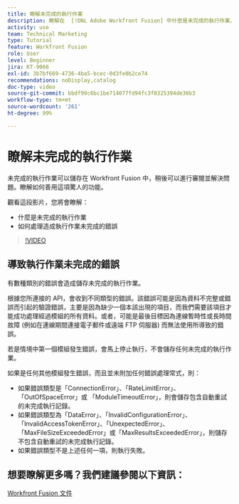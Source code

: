 ```yaml
---
title: 瞭解未完成的執行作業
description: 瞭解在  [!DNL Adobe Workfront Fusion] 中什麼是未完成的執行作業，以及如何處理造成執行作業未完成的錯誤。
activity: use
team: Technical Marketing
type: Tutorial
feature: Workfront Fusion
role: User
level: Beginner
jira: KT-9066
exl-id: 3b7bf669-4736-4ba5-bcec-0d3fe0b2ce74
recommendations: noDisplay,catalog
doc-type: video
source-git-commit: bbdf99c6bc1be714077fd94fc3f8325394de36b3
workflow-type: tm+mt
source-wordcount: '261'
ht-degree: 99%

---
```


# 瞭解未完成的執行作業

未完成的執行作業可以儲存在 Workfront Fusion 中，稍後可以進行審閱並解決問題。瞭解如何善用這項驚人的功能。

觀看這段影片，您將會瞭解：

* 什麼是未完成的執行作業
* 如何處理造成執行作業未完成的錯誤

>[!VIDEO](https://video.tv.adobe.com/v/335307/?quality=12&learn=on&enablevpops=1)

## 導致執行作業未完成的錯誤

有數種類別的錯誤會造成儲存未完成的執行作業。

根據您所連接的 API，會收到不同類型的錯誤。該錯誤可能是因為資料不完整或錯誤而引起的驗證錯誤，主要是因為缺少一個本該出現的項目，而我們需要該項目才能成功處理經過模組的所有資料。或者，可能是最後目標因為連線暫時性或長時間故障 (例如在連線期間連接電子郵件或遠端 FTP 伺服器) 而無法使用所導致的錯誤。

若是情境中第一個模組發生錯誤，會馬上停止執行，不會儲存任何未完成的執行作業。

如果是任何其他模組發生錯誤，而且並未附加任何錯誤處理常式，則：

* 如果錯誤類型是「ConnectionError」、「RateLimitError」、「OutOfSpaceError」或 「ModuleTimeoutError」，則會儲存包含自動重試的未完成執行記錄。
* 如果錯誤類型為「DataError」、「InvalidConfigurationError」、「InvalidAccessTokenError」、「UnexpectedError」、「MaxFileSizeExceededError」或「MaxResultsExceededError」，則儲存不包含自動重試的未完成執行記錄。
* 如果錯誤類型不是上述任何一項，則執行失敗。

## 想要瞭解更多嗎？我們建議參閱以下資訊：

[Workfront Fusion 文件](https://experienceleague.adobe.com/zh-hant/docs/workfront-fusion/using/get-started-with-fusion/understand-workfront-fusion/workfront-fusion-overview)
